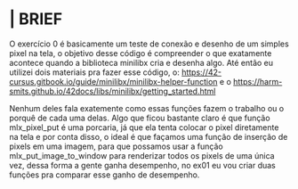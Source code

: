 # | BRIEF

O exercício 0 é basicamente um teste de conexão e desenho de um simples pixel na tela, o objetivo desse código é compreender o que exatamente acontece quando a biblioteca minilibx cria e desenha algo. Até então eu utilizei dois materiais pra fazer esse código, o: https://42-cursus.gitbook.io/guide/minilibx/minilibx-helper-function e o https://harm-smits.github.io/42docs/libs/minilibx/getting_started.html

Nenhum deles fala exatemente como essas funções fazem o trabalho ou o porquê de cada uma delas. Algo que ficou bastante claro é que função mlx_pixel_put é uma porcaria, já que ela tenta colocar o pixel diretamente na tela e por conta disso, o ideal é que façamos uma função de inserção de pixels em uma imagem, para que possamos usar a função mlx_put_image_to_window para renderizar todos os pixels de uma única vez, dessa forma a gente ganha desempenho, no ex01 eu vou criar duas funções pra comparar esse ganho de desempenho.
